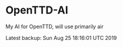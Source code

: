 # OpenTTD-AI
My AI for OpenTTD, will use primarily air

Latest backup: Sun Aug 25 18:16:01 UTC 2019

